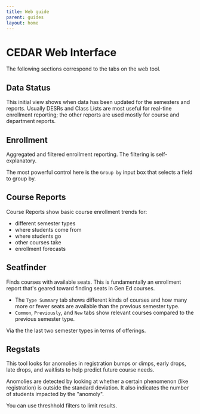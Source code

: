 ```yaml
---
title: Web guide
parent: guides 
layout: home
---
```


# CEDAR Web Interface
The following sections correspond to the tabs on the web tool.

## Data Status
This initial view shows when data has been updated for the semesters and reports. Usually DESRs and Class Lists are most useful for real-tine enrollment reporting; the other reports are used mostly for course and department reports.

## Enrollment
Aggregated and filtered enrollment reporting. The filtering is self-explanatory. 

The most powerful control here is the `Group by` input box that selects a field to group by. 


## Course Reports
Course Reports show basic course enrollment trends for: 
- different semester types
- where students come from
- where students go
- other courses take
- enrollment forecasts

## Seatfinder
Finds courses with available seats. This is fundamentally an enrollment report that's geared toward finding seats in Gen Ed courses. 
- The `Type Summary` tab shows different kinds of courses and how many more or fewer seats are available than the previous semester type.
- `Common`, `Previously`, and `New` tabs show relevant courses compared to the previous semester type.


Via the  the last two semester types in terms of offerings. 

## Regstats
This tool looks for anomolies in registration bumps or dimps, early drops, late drops, and waitlists to help predict future course needs. 

Anomolies are detected by looking at whether a certain phenomenon (like registration) is outside the standard deviation. It also indicates the number of students impacted by the "anomoly".

You can use threshhold filters to limit results.